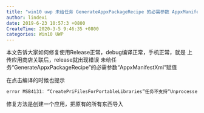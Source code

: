 ```yaml
---
title: "win10 uwp 未给任务 GenerateAppxPackageRecipe 的必需参数 AppxManifestXml 赋值"
author: lindexi
date: 2019-6-23 10:57:3 +0800
CreateTime: 2020-3-5 9:46:35 +0800
categories: Win10 UWP
---
```


本文告诉大家如何修复使用Release正常，debug编译正常，手机正常，就是 上传应用商店关联后，release就出现错误 未给任务“GenerateAppxPackageRecipe”的必需参数“AppxManifestXml”赋值

<!--more-->


<!-- csdn -->

在点击编译的时候也提示

```csharp
error MSB4131: “CreatePriFilesForPortableLibraries”任务不支持“UnprocessedReswFiles”
```

修复方法是创建一个应用，把原有的所有东西导入


